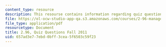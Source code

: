 ```yaml
---
content_type: resource
description: This resourse contains information regarding quiz questions fall 2011.
file: https://ol-ocw-studio-app-qa.s3.amazonaws.com/courses/2-96-management-in-engineering-fall-2012/657ad3e77ebd0bff3cea5f6503c59f23_MIT2_96F12_quiz11q.pdf
file_type: application/pdf
resourcetype: Document
title: 2.96, Quiz Questions Fall 2011
uid: 657ad3e7-7ebd-0bff-3cea-5f6503c59f23
---
```

